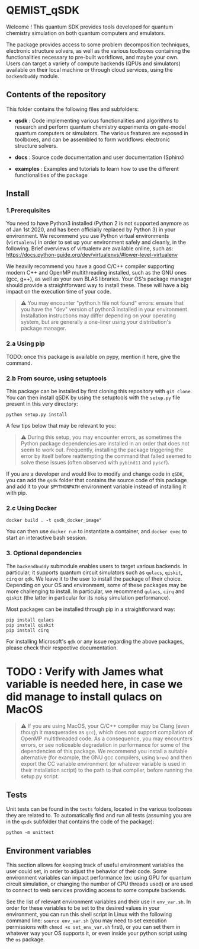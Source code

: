 # QEMIST_qSDK

Welcome !
This quantum SDK provides tools developed for quantum chemistry simulation on both quantum computers and emulators.

The package provides access to some problem decomposition techniques, electronic structure solvers, as well as the
various toolboxes containing the functionalities necessary to pre-built workflows, and maybe your own.
Users can target a variety of compute backends (QPUs and simulators) available on their local machine or 
through cloud services, using the `backendbuddy` module.




## Contents of the repository

This folder contains the following files and subfolders:

- **qsdk** :
Code implementing various functionalities and algorithms to research and perform quantum chemistry experiments on
  gate-model quantum computers or simulators. The various features are exposed in toolboxes, and can be assembled to
  form workflows: electronic structure solvers.

- **docs** :
Source code documentation and user documentation (Sphinx)

- **examples** :
Examples and tutorials to learn how to use the different functionalities of the package
  

## Install

### 1.Prerequisites

You need to have Python3 installed (Python 2 is not supported anymore as of Jan 1st 2020, and has been officially 
replaced by Python 3) in your environment. We recommend you use Python virtual environments (`virtualenv`) in order to 
set up your environment safely and cleanly, in the following. Brief overviews of virtualenv are available online, 
such as: https://docs.python-guide.org/dev/virtualenvs/#lower-level-virtualenv

We heavily recommend you have a good C/C++ compiler supporting modern C++ and OpenMP multithreading installed, 
such as the GNU ones (gcc, g++), as well as your own BLAS libraries. Your OS's package manager should provide a 
straightforward way to install these. These will have a big impact on the execution time of your code.

> :warning: You may encounter "python.h file not found" errors: ensure that you have the "dev" version of python3
> installed in your environment. Installation instructions may differ depending on your operating system, but are generally
> a one-liner using your distribution's package manager.

### 2.a Using pip

TODO: once this package is available on pypy, mention it here, give the command.

### 2.b From source, using setuptools

This package can be installed by first cloning this repository with `git clone`.
You can then install qSDK by using the setuptools with the `setup.py` file present in this very directory:
```
python setup.py install
```

A few tips below that may be relevant to you:

> :warning: During this setup, you may encounter errors, as sometimes the Python package dependencies are installed in 
> an order that does not seem to work out. Frequently, installing the package triggering the error by itself before reattempting
> the command that failed seemed to solve these issues (often observed with `pybind11` and `pyscf`).

If you are a developer and would like to modify and change code in `qSDK`, you can add the `qsdk` folder that contains 
the source code of this package and add it to your `$PYTHONPATH` environment variable instead of installing it with pip. 

### 2.c Using Docker

```
docker build . -t qsdk_docker_image"
```
You can then use `docker run` to instantiate a container, and `docker exec` to start an interactive bash session.

### 3. Optional dependencies

The `backendbuddy` submodule enables users to target various backends. In particular, it supports quantum circuit 
simulators such as `qulacs`, `qiskit`, `cirq` or `qdk`. We leave it to the user to install the package of their choice.
Depending on your OS and environment, some of these packages may be more challenging to install. In particular, we
recommend `qulacs`, `cirq` and `qiskit` (the latter in particular for its noisy simulation performance).

Most packages can be installed through pip in a straightforward way:
```
pip install qulacs
pip install qiskit
pip install cirq
```

For installing Microsoft's `qdk` or any issue regarding the above packages, please check their respective documentation.

# TODO : Verify with James what variable is needed here, in case we did manage to install qulacs on MacOS
> :warning: If you are using MacOS, your C/C++ compiler may be Clang (even though it masquerades as `gcc`), which does 
> not support compilation of OpenMP multithreaded code. As a consequence, you may encounters errors, or see noticeable 
> degradation in performance for some of the dependencies of this package. 
> We recommend you install a suitable alternative (for example, the GNU gcc compilers, using `brew`)
 > and then export the CC variable environment (or whatever variable is used in their installation script) to the path to 
> that compiler, before running the setup.py script.

## Tests

Unit tests can be found in the `tests` folders, located in the various toolboxes they are related to. To automatically
find and run all tests (assuming you are in the `qsdk` subfolder that contains the code of the package):

```
python -m unittest
```

## Environment variables

This section allows for keeping track of useful environment variables the user could set, in order to adjust the behavior
of their code. Some environment variables can impact performance (ex: using GPU for quantum circuit simulation, or changing
the number of CPU threads used) or are used to connect to web services providing access to some compute backends.

See the list of relevant environment variables and their use in `env_var.sh`. In order for these variables to be set to
the desired values in your environment, you can run this shell script in Linux with the following command line:
`source env_var.sh` (you may need to set execution permissions with `chmod +x set_env_var.sh` first), or you can set
them in whatever way your OS supports it, or even inside your python script using the `os` package.
